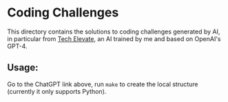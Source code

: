 # Coding Challenges
This directory contains the solutions to coding challenges generated by AI, in
particular from [Tech Elevate](https://chatgpt.com/g/g-qCtvXPFTq-tech-elevate),
an AI trained by me and based on OpenAI's GPT-4.

## Usage:
Go to the ChatGPT link above, run `make` to create the local structure
(currently it only supports Python).
